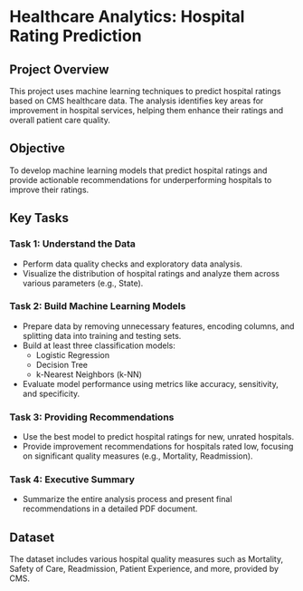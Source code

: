 # Healthcare Analytics: Hospital Rating Prediction

## Project Overview
This project uses machine learning techniques to predict hospital ratings based on CMS healthcare data. The analysis identifies key areas for improvement in hospital services, helping them enhance their ratings and overall patient care quality.

## Objective
To develop machine learning models that predict hospital ratings and provide actionable recommendations for underperforming hospitals to improve their ratings.

## Key Tasks

### Task 1: Understand the Data
- Perform data quality checks and exploratory data analysis.
- Visualize the distribution of hospital ratings and analyze them across various parameters (e.g., State).

### Task 2: Build Machine Learning Models
- Prepare data by removing unnecessary features, encoding columns, and splitting data into training and testing sets.
- Build at least three classification models:
  - Logistic Regression
  - Decision Tree
  - k-Nearest Neighbors (k-NN)
- Evaluate model performance using metrics like accuracy, sensitivity, and specificity.

### Task 3: Providing Recommendations
- Use the best model to predict hospital ratings for new, unrated hospitals.
- Provide improvement recommendations for hospitals rated low, focusing on significant quality measures (e.g., Mortality, Readmission).

### Task 4: Executive Summary
- Summarize the entire analysis process and present final recommendations in a detailed PDF document.

## Dataset
The dataset includes various hospital quality measures such as Mortality, Safety of Care, Readmission, Patient Experience, and more, provided by CMS.
